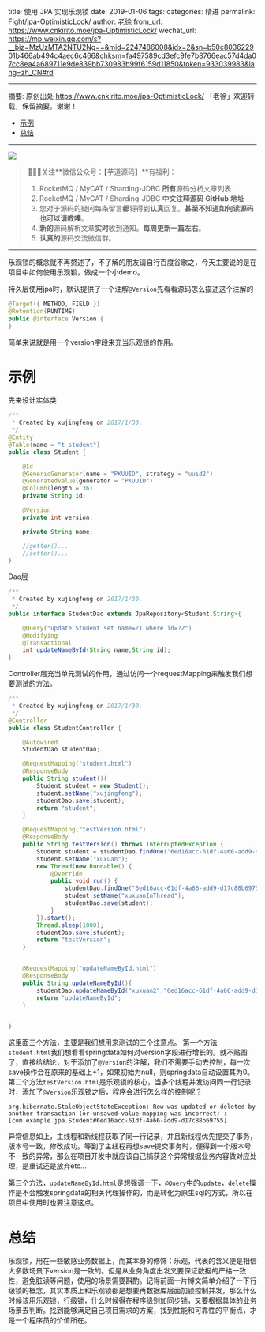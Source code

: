 title: 使用 JPA 实现乐观锁
date: 2019-01-06
tags:
categories: 精进
permalink: Fight/jpa-OptimisticLock/
author: 老徐
from_url: https://www.cnkirito.moe/jpa-OptimisticLock/
wechat_url: https://mp.weixin.qq.com/s?__biz=MzUzMTA2NTU2Ng==&mid=2247486008&idx=2&sn=b50c803622901b466ab494c4aec6c466&chksm=fa497589cd3efc9fe7b8766eac57d4da07cc8ea4a689711e9de839bb730983b99f6159d11850&token=933039983&lang=zh_CN#rd

-------

摘要: 原创出处 https://www.cnkirito.moe/jpa-OptimisticLock/ 「老徐」欢迎转载，保留摘要，谢谢！

- [示例](http://www.iocoder.cn/Fight/jpa-OptimisticLock//)
- [总结](http://www.iocoder.cn/Fight/jpa-OptimisticLock//)

-------

![](http://www.iocoder.cn/images/common/wechat_mp_2017_07_31.jpg)

> 🙂🙂🙂关注**微信公众号：【芋道源码】**有福利：
> 1. RocketMQ / MyCAT / Sharding-JDBC **所有**源码分析文章列表
> 2. RocketMQ / MyCAT / Sharding-JDBC **中文注释源码 GitHub 地址**
> 3. 您对于源码的疑问每条留言**都**将得到**认真**回复。**甚至不知道如何读源码也可以请教噢**。
> 4. **新的**源码解析文章**实时**收到通知。**每周更新一篇左右**。
> 5. **认真的**源码交流微信群。

-------

乐观锁的概念就不再赘述了，不了解的朋友请自行百度谷歌之，今天主要说的是在项目中如何使用乐观锁，做成一个小demo。

持久层使用jpa时，默认提供了一个注解`@Version`先看看源码怎么描述这个注解的

```Java
@Target({ METHOD, FIELD })
@Retention(RUNTIME)
public @interface Version {
}
```

简单来说就是用一个version字段来充当乐观锁的作用。

# 示例

先来设计实体类

```Java
/**
 * Created by xujingfeng on 2017/1/30.
 */
@Entity
@Table(name = "t_student")
public class Student {

    @Id
    @GenericGenerator(name = "PKUUID", strategy = "uuid2")
    @GeneratedValue(generator = "PKUUID")
    @Column(length = 36)
    private String id;

    @Version
    private int version;

    private String name;

    //getter()...
    //setter()...
}
```


Dao层

```Java
/**
 * Created by xujingfeng on 2017/1/30.
 */
public interface StudentDao extends JpaRepository<Student,String>{

    @Query("update Student set name=?1 where id=?2")
    @Modifying
    @Transactional
    int updateNameById(String name,String id);
}
```

Controller层充当单元测试的作用，通过访问一个requestMapping来触发我们想要测试的方法。

```Java
/**
 * Created by xujingfeng on 2017/1/30.
 */
@Controller
public class StudentController {

    @Autowired
    StudentDao studentDao;

    @RequestMapping("student.html")
    @ResponseBody
    public String student(){
        Student student = new Student();
        student.setName("xujingfeng");
        studentDao.save(student);
        return "student";
    }

    @RequestMapping("testVersion.html")
    @ResponseBody
    public String testVersion() throws InterruptedException {
        Student student = studentDao.findOne("6ed16acc-61df-4a66-add9-d17c88b69755");
        student.setName("xuxuan");
        new Thread(new Runnable() {
            @Override
            public void run() {
                studentDao.findOne("6ed16acc-61df-4a66-add9-d17c88b69755");
                student.setName("xuxuanInThread");
                studentDao.save(student);
            }
        }).start();
        Thread.sleep(1000);
        studentDao.save(student);
        return "testVersion";
    }


    @RequestMapping("updateNameById.html")
    @ResponseBody
    public String updateNameById(){
        studentDao.updateNameById("xuxuan2","6ed16acc-61df-4a66-add9-d17c88b69755");
        return "updateNameById";
    }


}
```

这里面三个方法，主要是我们想用来测试的三个注意点。
第一个方法`student.html`我们想看看springdata如何对version字段进行增长的。就不贴图了，直接给结论，对于添加了`@Version`的注解，我们不需要手动去控制，每一次save操作会在原来的基础上+1，如果初始为null，则springdata自动设置其为0。
第二个方法`testVersion.html`是乐观锁的核心，当多个线程并发访问同一行记录时，添加了`@Version`乐观锁之后，程序会进行怎么样的控制呢？

```
org.hibernate.StaleObjectStateException: Row was updated or deleted by another transaction (or unsaved-value mapping was incorrect) : [com.example.jpa.Student#6ed16acc-61df-4a66-add9-d17c88b69755]
```

异常信息如上，主线程和新线程获取了同一行记录，并且新线程优先提交了事务，版本号一致，修改成功。等到了主线程再想save提交事务时，便得到一个版本号不一致的异常，那么在项目开发中就应该自己捕获这个异常根据业务内容做对应处理，是重试还是放弃etc…

第三个方法，`updateNameById.html`是想强调一下，`@Query`中的`update`，`delete`操作是不会触发springdata的相关代理操作的，而是转化为原生sql的方式，所以在项目中使用时也要注意这点。

# 总结

乐观锁，用在一些敏感业务数据上，而其本身的修饰：乐观，代表的含义便是相信大多数场景下version是一致的。但是从业务角度出发又要保证数据的严格一致性，避免脏读等问题，使用的场景需要斟酌。记得前面一片博文简单介绍了一下行级锁的概念，其实本质上和乐观锁都是想要再数据库层面加锁控制并发，那么什么时候该用乐观锁，行级锁，什么时候得在程序级别加同步锁，又要根据具体的业务场景去判断。找到能够满足自己项目需求的方案，找到性能和可靠性的平衡点，才是一个程序员的价值所在。